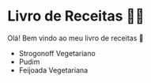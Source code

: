 # Livro de Receitas :woman_cook:

Olá! Bem vindo ao meu livro de receitas :wave:

- Strogonoff Vegetariano
- Pudim 
- Feijoada Vegetariana

  

